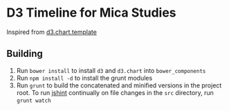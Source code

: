 # D3 Timeline for Mica Studies

Inspired from [d3.chart.template](https://github.com/jgoodall/d3.chart.template)

## Building

1. Run `bower install` to install `d3` and `d3.chart` into `bower_components`
1. Run `npm install -d` to install the grunt modules
1. Run `grunt` to build the concatenated and minified versions in the project root. To run [jshint](http://www.jshint.com) continually on file changes in the `src` directory, run `grunt watch`


